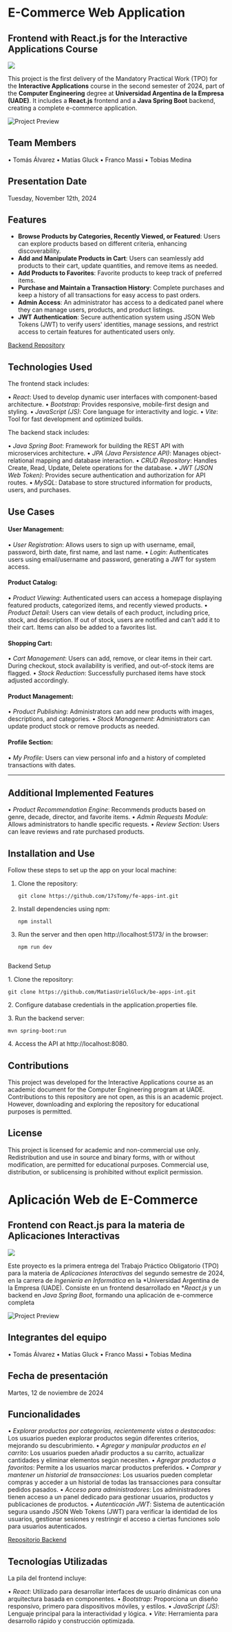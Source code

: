 # E-Commerce Web Application 

## Frontend with React.js for the Interactive Applications Course

![](Imagenes/LogoUADE.svg)

This project is the first delivery of the Mandatory Practical Work (TPO) for the **Interactive Applications** course in the second semester of 2024, part of the **Computer Engineering** degree at **Universidad Argentina de la Empresa (UADE)**. It includes a **React.js** frontend and a **Java Spring Boot** backend, creating a complete e-commerce application.

![Project Preview](src/assets/preview.gif)

## Team Members
•⁠  ⁠Tomás Álvarez
•⁠  ⁠Matías Gluck
•⁠  ⁠Franco Massi
•⁠  ⁠Tobias Medina

## Presentation Date
Tuesday, November 12th, 2024

## Features

- **Browse Products by Categories, Recently Viewed, or Featured**: Users can explore products based on different criteria, enhancing discoverability.
- **Add and Manipulate Products in Cart**: Users can seamlessly add products to their cart, update quantities, and remove items as needed.
- **Add Products to Favorites**: Favorite products to keep track of preferred items.
- **Purchase and Maintain a Transaction History**: Complete purchases and keep a history of all transactions for easy access to past orders.
- **Admin Access**: An administrator has access to a dedicated panel where they can manage users, products, and product listings.
- **JWT Authentication**: Secure authentication system using JSON Web Tokens (JWT) to verify users' identities, manage sessions, and restrict access to certain features for authenticated users only.

[Backend Repository](https://github.com/MatiasUrielGluck/be-apps-int)

## Technologies Used

The frontend stack includes:

•⁠  ⁠*React*: Used to develop dynamic user interfaces with component-based architecture.
•⁠  ⁠*Bootstrap*: Provides responsive, mobile-first design and styling.
•⁠  ⁠*JavaScript (JS)*: Core language for interactivity and logic.
•⁠  ⁠*Vite*: Tool for fast development and optimized builds.

The backend stack includes:

•⁠  ⁠*Java Spring Boot*: Framework for building the REST API with microservices architecture.
•⁠  ⁠*JPA (Java Persistence API)*: Manages object-relational mapping and database interaction.
•⁠  ⁠*CRUD Repository*: Handles Create, Read, Update, Delete operations for the database.
•⁠  ⁠*JWT (JSON Web Token)*: Provides secure authentication and authorization for API routes.
•⁠  ⁠*MySQL*: Database to store structured information for products, users, and purchases.

## Use Cases

#### User Management:
•⁠  ⁠*User Registration*: Allows users to sign up with username, email, password, birth date, first name, and last name.
•⁠  ⁠*Login*: Authenticates users using email/username and password, generating a JWT for system access.

#### Product Catalog:
•⁠  ⁠*Product Viewing*: Authenticated users can access a homepage displaying featured products, categorized items, and recently viewed products.
•⁠  ⁠*Product Detail*: Users can view details of each product, including price, stock, and description. If out of stock, users are notified and can't add it to their cart. Items can also be added to a favorites list.

#### Shopping Cart:
•⁠  ⁠*Cart Management*: Users can add, remove, or clear items in their cart. During checkout, stock availability is verified, and out-of-stock items are flagged.
•⁠  ⁠*Stock Reduction*: Successfully purchased items have stock adjusted accordingly.

#### Product Management:
•⁠  ⁠*Product Publishing*: Administrators can add new products with images, descriptions, and categories.
•⁠  ⁠*Stock Management*: Administrators can update product stock or remove products as needed.

#### Profile Section:
•⁠  ⁠*My Profile*: Users can view personal info and a history of completed transactions with dates.

---

## Additional Implemented Features

•⁠  ⁠*Product Recommendation Engine*: Recommends products based on genre, decade, director, and favorite items.
•⁠  ⁠*Admin Requests Module*: Allows administrators to handle specific requests.
•⁠  ⁠*Review Section*: Users can leave reviews and rate purchased products.

## Installation and Use
Follow these steps to set up the app on your local machine:

1. Clone the repository:
   ```
   git clone https://github.com/17sTomy/fe-apps-int.git
   ```
2. Install dependencies using npm:
   ```
   npm install
   ``` 
3. Run the server and then open http://localhost:5173/ in the browser:
   ```
   npm run dev


Backend Setup

1.⁠ ⁠Clone the repository:
```
git clone https://github.com/MatiasUrielGluck/be-apps-int.git
```

2.⁠ ⁠Configure database credentials in the application.properties file.


3.⁠ ⁠Run the backend server:
```
mvn spring-boot:run
```

4.⁠ ⁠Access the API at http://localhost:8080.


## Contributions

This project was developed for the Interactive Applications course as an academic document for the Computer Engineering program at UADE. Contributions to this repository are not open, as this is an academic project. However, downloading and exploring the repository for educational purposes is permitted.

## License

This project is licensed for academic and non-commercial use only. Redistribution and use in source and binary forms, with or without modification, are permitted for educational purposes. Commercial use, distribution, or sublicensing is prohibited without explicit permission.


# Aplicación Web de E-Commerce

## Frontend con React.js para la materia de Aplicaciones Interactivas

![](Imagenes/LogoUADE.svg)

Este proyecto es la primera entrega del Trabajo Práctico Obligatorio (TPO) para la materia de *Aplicaciones Interactivas* del segundo semestre de 2024, en la carrera de *Ingeniería en Informática* en la *Universidad Argentina de la Empresa (UADE). Consiste en un frontend desarrollado en **React.js* y un backend en *Java Spring Boot*, formando una aplicación de e-commerce completa

![Project Preview](src/assets/preview.gif)

## Integrantes del equipo
•⁠  ⁠Tomás Álvarez
•⁠  ⁠Matías Gluck
•⁠  ⁠Franco Massi
•⁠  ⁠Tobias Medina

## Fecha de presentación
Martes, 12 de noviembre de 2024

## Funcionalidades

•⁠  ⁠*Explorar productos por categorías, recientemente vistos o destacados*: Los usuarios pueden explorar productos según diferentes criterios, mejorando su descubrimiento.
•⁠  ⁠*Agregar y manipular productos en el carrito*: Los usuarios pueden añadir productos a su carrito, actualizar cantidades y eliminar elementos según necesiten.
•⁠  ⁠*Agregar productos a favoritos*: Permite a los usuarios marcar productos preferidos.
•⁠  ⁠*Comprar y mantener un historial de transacciones*: Los usuarios pueden completar compras y acceder a un historial de todas las transacciones para consultar pedidos pasados.
•⁠  ⁠*Acceso para administradores*: Los administradores tienen acceso a un panel dedicado para gestionar usuarios, productos y publicaciones de productos.
•⁠  ⁠*Autenticación JWT*: Sistema de autenticación segura usando JSON Web Tokens (JWT) para verificar la identidad de los usuarios, gestionar sesiones y restringir el acceso a ciertas funciones solo para usuarios autenticados.

[Repositorio Backend](https://github.com/MatiasUrielGluck/be-apps-int)

## Tecnologías Utilizadas

La pila del frontend incluye:

•⁠  ⁠*React*: Utilizado para desarrollar interfaces de usuario dinámicas con una arquitectura basada en componentes.
•⁠  ⁠*Bootstrap*: Proporciona un diseño responsivo, primero para dispositivos móviles, y estilos.
•⁠  ⁠*JavaScript (JS)*: Lenguaje principal para la interactividad y lógica.
•⁠  ⁠*Vite*: Herramienta para desarrollo rápido y construcción optimizada.
